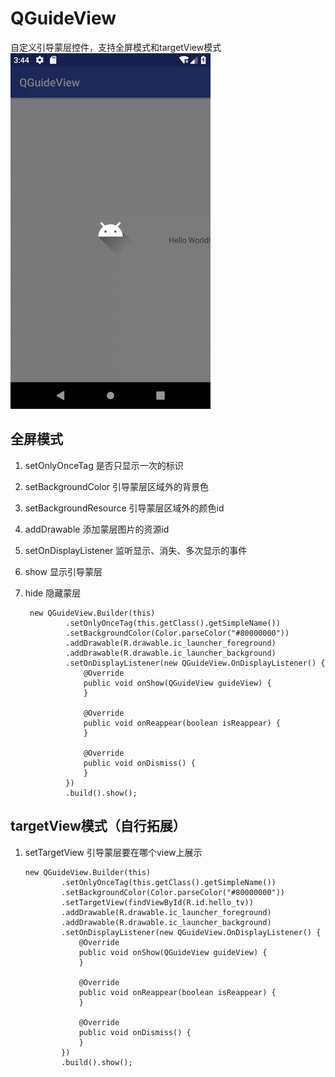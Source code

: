 # QGuideView
自定义引导蒙层控件，支持全屏模式和targetView模式<br>
![全屏模式gif](https://github.com/272664150/QGuideView/blob/master/screenshots/1.gif)
                             
 全屏模式
 -----
 1. setOnlyOnceTag  是否只显示一次的标识
 2. setBackgroundColor  引导蒙层区域外的背景色
 3. setBackgroundResource  引导蒙层区域外的颜色id
 4. addDrawable  添加蒙层图片的资源id
 5. setOnDisplayListener  监听显示、消失、多次显示的事件
 6. show  显示引导蒙层
 7. hide  隐藏蒙层
 
         new QGuideView.Builder(this)
                 .setOnlyOnceTag(this.getClass().getSimpleName())
                 .setBackgroundColor(Color.parseColor("#80000000"))
                 .addDrawable(R.drawable.ic_launcher_foreground)
                 .addDrawable(R.drawable.ic_launcher_background)
                 .setOnDisplayListener(new QGuideView.OnDisplayListener() {
                     @Override
                     public void onShow(QGuideView guideView) {
                     }
 
                     @Override
                     public void onReappear(boolean isReappear) {
                     }
 
                     @Override
                     public void onDismiss() {
                     }
                 })
                 .build().show();

 targetView模式（自行拓展）
 -----
 1. setTargetView  引导蒙层要在哪个view上展示
 
        new QGuideView.Builder(this)
                .setOnlyOnceTag(this.getClass().getSimpleName())
                .setBackgroundColor(Color.parseColor("#80000000"))
                .setTargetView(findViewById(R.id.hello_tv))
                .addDrawable(R.drawable.ic_launcher_foreground)
                .addDrawable(R.drawable.ic_launcher_background)
                .setOnDisplayListener(new QGuideView.OnDisplayListener() {
                    @Override
                    public void onShow(QGuideView guideView) {
                    }

                    @Override
                    public void onReappear(boolean isReappear) {
                    }

                    @Override
                    public void onDismiss() {
                    }
                })
                .build().show();
